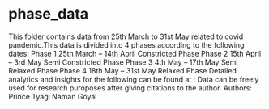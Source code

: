 # phase_data
This folder contains data from 25th March to 31st May related to covid pandemic.This data is divided into 4 phases according to the following dates:
    Phase 1 25th March – 14th April	    Constricted Phase
    Phase 2	15th April – 3rd May	      Semi Constricted Phase
    Phase 3	4th May    – 17th May 	    Semi Relaxed Phase
    Phase 4	18th May   – 31st May	      Relaxed Phase
Detailed analytics and insights for the following can be found at : 
Data can be freely used for research puroposes after giving citations to the author.
Authors:
Prince Tyagi
Naman Goyal
